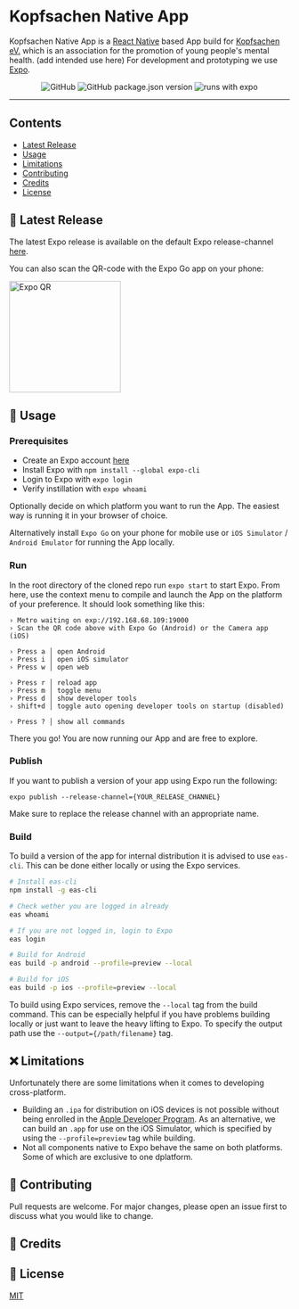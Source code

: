 # Kopfsachen Native App

Kopfsachen Native App is a [React Native](https://reactnative.dev) based App build for [Kopfsachen eV.](https://www.kopfsachen.org) which is an association for the promotion of young people's mental health. (add intended use here) For development and prototyping we use [Expo](https://expo.dev).

<p align="center">
  <img alt="GitHub" src="https://img.shields.io/github/license/ProgPrak-Native-App/react-native-app">
  <img alt="GitHub package.json version" src="https://img.shields.io/github/package-json/v/ProgPrak-Native-App/react-native-app">
  <img alt="runs with expo" src="https://img.shields.io/badge/Runs%20with%20Expo-000.svg?style=flat&logo=EXPO&labelColor=ffffff&logoColor=000">
</p>

---
## Contents
- [Latest Release](#-latest-release)
- [Usage](#-usage)
- [Limitations](#-limitations)
- [Contributing](#-contributing)
- [Credits](#-credits)
- [License](#-license)

## 🎉 Latest Release
The latest Expo release is available on the default Expo release-channel [here](https://expo.dev/@progprak_kopfsachen/kopfsachen?release-channel=default).

You can also scan the QR-code with the Expo Go app on your phone:

<img alt="Expo QR" src="https://qr.expo.dev/expo-go?owner=progprak_kopfsachen&slug=kopfsachen&releaseChannel=default" width="200" height="200">

## 🚀 Usage
### Prerequisites
- Create an Expo account [here](http://expo.dev/signup)
- Install Expo with `npm install --global expo-cli`
- Login to Expo with `expo login`
- Verify instillation with `expo whoami`

Optionally decide on which platform you want to run the App. The easiest way is running it in your browser of choice.

Alternatively install `Expo Go` on your phone for mobile use or `iOS Simulator` / `Android Emulator` for running the App locally.

### Run
In the root directory of the cloned repo run `expo start` to start Expo. From here, use the context menu to compile and launch the App on the platform of your preference.
It should look something like this:

```
› Metro waiting on exp://192.168.68.109:19000
› Scan the QR code above with Expo Go (Android) or the Camera app (iOS)

› Press a │ open Android
› Press i │ open iOS simulator
› Press w │ open web

› Press r │ reload app
› Press m │ toggle menu
› Press d │ show developer tools
› shift+d │ toggle auto opening developer tools on startup (disabled)

› Press ? │ show all commands
```
There you go! You are now running our App and are free to explore.

### Publish
If you want to publish a version of your app using Expo run the following:

`expo publish --release-channel={YOUR_RELEASE_CHANNEL}`

Make sure to replace the release channel with an appropriate name.

### Build
To build a version of the app for internal distribution it is advised to use `eas-cli`. This can be done either locally or using the Expo services.

```bash
# Install eas-cli
npm install -g eas-cli

# Check wether you are logged in already
eas whoami

# If you are not logged in, login to Expo
eas login

# Build for Android
eas build -p android --profile=preview --local

# Build for iOS
eas build -p ios --profile=preview --local
```

To build using Expo services, remove the `--local` tag from the build command.
This can be especially helpful if you have problems building locally or just want to leave the heavy lifting to Expo.
To specify the output path use the `--output={/path/filename}` tag.

## ❌ Limitations

Unfortunately there are some limitations when it comes to developing cross-platform.
- Building an `.ipa` for distribution on iOS devices is not possible without being enrolled in the [Apple Developer Program](https://developer.apple.com/programs/enroll/). As an alternative, we can build an `.app` for use on the iOS Simulator, which is specified by using the `--profile=preview` tag while building.
- Not all components native to Expo behave the same on both platforms. Some of which are exclusive to one dplatform.
## 👏 Contributing
Pull requests are welcome. For major changes, please open an issue first to discuss what you would like to change.

## 💙 Credits

## 📄 License
[MIT](./LICENSE.md)
